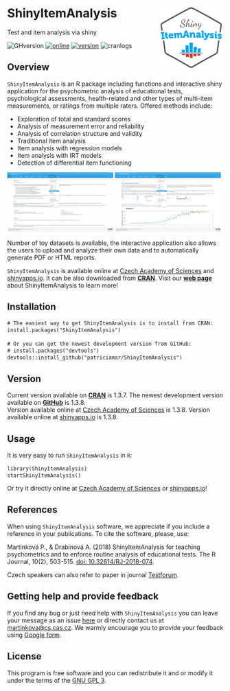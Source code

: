 # ShinyItemAnalysis <img src="inst/ShinyItemAnalysis/www/sia_logo.svg" align="right" width=150/> 
Test and item analysis via shiny

![GHversion](https://img.shields.io/github/release/patriciamar/ShinyItemAnalysis.svg)
[![online](https://img.shields.io/badge/online-1.3.8-yellow.svg)](https://shiny.cs.cas.cz/ShinyItemAnalysis/)
[![version](https://www.r-pkg.org/badges/version/ShinyItemAnalysis)](https://CRAN.R-project.org/package=ShinyItemAnalysis)
![cranlogs](https://cranlogs.r-pkg.org/badges/ShinyItemAnalysis)

## Overview
`ShinyItemAnalysis` is an R package including functions and interactive shiny application for the psychometric analysis of educational tests,
    psychological assessments, health-related and other types of multi-item measurements, or ratings from multiple raters. 
    Offered methods include:

 * Exploration of total and standard scores
 * Analysis of measurement error and reliability
 * Analysis of correlation structure and validity
 * Traditional item analysis
 * Item analysis with regression models
 * Item analysis with IRT models
 * Detection of differential item functioning

<p float="center">
    <img src=".readme_assets/scrSIAintro.png" width="49%" />
    <img src=".readme_assets/scrSIAdif.png" width="49%" />
</p>

Number of toy datasets is available, the interactive application also allows the users to upload and analyze their own data and to automatically generate PDF or HTML reports.

`ShinyItemAnalysis` is available online at [Czech Academy of Sciences](https://shiny.cs.cas.cz/ShinyItemAnalysis/) and [shinyapps.io](https://cemp.shinyapps.io/ShinyItemAnalysis/). It can be also downloaded from [**CRAN**](https://CRAN.R-project.org/package=ShinyItemAnalysis). Visit our [**web page**](http://www.shinyitemanalysis.org/) about ShinyItemAnalysis to learn more!

## Installation
```
# The easiest way to get ShinyItemAnalysis is to install from CRAN:
install.packages("ShinyItemAnalysis")

# Or you can get the newest development version from GitHub:
# install.packages("devtools")
devtools::install_github("patriciamar/ShinyItemAnalysis")
```
## Version
Current version available on [**CRAN**](https://CRAN.R-project.org/package=ShinyItemAnalysis) is 1.3.7. 
The newest development version available on [**GitHub**](https://github.com/patriciamar/ShinyItemAnalysis) is 1.3.8.<br> 
Version available online at [Czech Academy of Sciences](https://shiny.cs.cas.cz/ShinyItemAnalysis/) is 1.3.8. 
Version available online at [shinyapps.io](https://cemp.shinyapps.io/ShinyItemAnalysis/) is 1.3.8. <br> 

## Usage
It is very easy to run `ShinyItemAnalysis` in `R`:
```
library(ShinyItemAnalysis)
startShinyItemAnalysis()
```
Or try it directly online at [Czech Academy of Sciences](https://shiny.cs.cas.cz/ShinyItemAnalysis/) or [shinyapps.io](https://cemp.shinyapps.io/ShinyItemAnalysis/)!

## References
When using `ShinyItemAnalysis` software, we appreciate if you include a reference in your publications. To cite the software, please, use: 

  Martinková P., & Drabinová A. (2018) ShinyItemAnalysis for teaching psychometrics and to enforce routine analysis of educational tests. The R Journal, 10(2), 503-515.
[doi: 10.32614/RJ-2018-074](https://doi.org/10.32614/RJ-2018-074). 

Czech speakers can also refer to paper in journal [Testforum](https://doi.org/10.5817/TF2017-9-129).

## Getting help and provide feedback
If you find any bug or just need help with `ShinyItemAnalysis` you can leave your message as an issue [here](https://github.com/patriciamar/ShinyItemAnalysis/issues) or directly contact us at martinkova@cs.cas.cz. We warmly encourage you to provide your feedback using [Google form](https://docs.google.com/forms/d/e/1FAIpQLSdbk2mkDacMlhGQmkFPa4A-Z4KcFMMG1IXugM8eSTzN7m4xnA/viewform).

## License
This program is free software and you can redistribute it and or modify it under the terms of the [GNU GPL 3](https://www.gnu.org/licenses/gpl-3.0.en.html).

